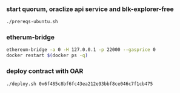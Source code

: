 ### start quorum, oraclize api service and blk-explorer-free
```bash
./prereqs-ubuntu.sh
```

### etherum-bridge
```bash
ethereum-bridge -a 0 -H 127.0.0.1 -p 22000 --gasprice 0
docker restart $(docker ps -q)
```

### deploy contract with OAR
```bash
./deploy.sh 0x6f485c8bf6fc43ea212e93bbf8ce046c7f1cb475
```
